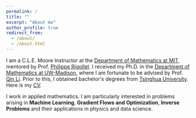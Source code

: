 ```yaml
---
permalink: /
title: ""
excerpt: "About me"
author_profile: true
redirect_from: 
  - /about/
  - /about.html
---
```


I am a C.L.E. Moore Instructor at the [Department of Mathematics at MIT](https://math.mit.edu/index.php), mentored by Prof. [Philippe Rigollet](https://math.mit.edu/~rigollet/). 
I received my Ph.D. in the [Department of Mathematics at UW-Madison](https://math.wisc.edu/), where I am fortunate to be advised by Prof. [Qin Li](https://people.math.wisc.edu/~qinli/). 
Prior to this, I obtained bachelor's degrees from [Tsinghua University](https://www.tsinghua.edu.cn/en/). Here is my [CV](files/shichen-cv.pdf).

I work in applied mathematics. I am particularly interested in problems arising in **Machine Learning**, **Gradient Flows and Optimization**, **Inverse Problems** and their applications in physics and data science.